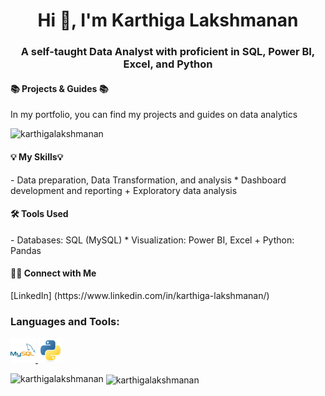 <h1 align="center">Hi 👋, I'm Karthiga Lakshmanan</h1>

<h3 align="center"> A self-taught Data Analyst with proficient in SQL, Power BI, Excel, and Python</h3>

<h4>📚 Projects & Guides 📚</h4>
In my portfolio, you can find my projects and guides on data analytics

<p align="left"> <img src="https://komarev.com/ghpvc/?username=karthigalakshmanan&label=Profile%20views&color=0e75b6&style=flat" alt="karthigalakshmanan" /> </p>

<h4>💡 My Skills💡</h4>
- Data preparation, Data Transformation, and analysis
* Dashboard development and reporting
+ Exploratory data analysis

<h4>🛠️ Tools Used</h4>
- Databases: SQL (MySQL)
* Visualization: Power BI, Excel
+ Python: Pandas

<h4>🙌🏻 Connect with Me</h4>
[LinkedIn] (https://www.linkedin.com/in/karthiga-lakshmanan/)

<h3 align="left">Languages and Tools:</h3>
<p align="left"> <a href="https://www.mysql.com/" target="_blank" rel="noreferrer"> <img src="https://raw.githubusercontent.com/devicons/devicon/master/icons/mysql/mysql-original-wordmark.svg" alt="mysql" width="40" height="40"/> </a> <a href="https://www.python.org" target="_blank" rel="noreferrer"> <img src="https://raw.githubusercontent.com/devicons/devicon/master/icons/python/python-original.svg" alt="python" width="40" height="40"/> </a> </p>

<p><img align="left" src="https://github-readme-stats.vercel.app/api/top-langs?username=karthigalakshmanan&show_icons=true&locale=en&layout=compact" alt="karthigalakshmanan" /></p>

<p>&nbsp;<img align="center" src="https://github-readme-stats.vercel.app/api?username=karthigalakshmanan&show_icons=true&locale=en" alt="karthigalakshmanan" /></p>
